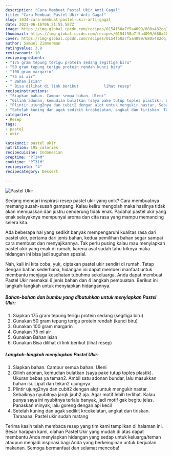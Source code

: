 ```yaml
---
description: "Cara Membuat Pastel Ukir Anti Gagal"
title: "Cara Membuat Pastel Ukir Anti Gagal"
slug: 3034-cara-membuat-pastel-ukir-anti-gagal
date: 2021-06-16T06:21:55.587Z
image: https://img-global.cpcdn.com/recipes/0154f50a7f5a4099/680x482cq70/pastel-ukir-foto-resep-utama.jpg
thumbnail: https://img-global.cpcdn.com/recipes/0154f50a7f5a4099/680x482cq70/pastel-ukir-foto-resep-utama.jpg
cover: https://img-global.cpcdn.com/recipes/0154f50a7f5a4099/680x482cq70/pastel-ukir-foto-resep-utama.jpg
author: Samuel Zimmerman
ratingvalue: 3.9
reviewcount: 10
recipeingredient:
- "175 gram tepung terigu protein sedang segitiga biru"
- "50 gram tepung terigu protein rendah kunci biru"
- "100 gram margarin"
- "75 ml air"
- " Bahan isian"
- " Bisa dilihat di link berikut           lihat resep"
recipeinstructions:
- "Siapkan bahan. Campur semua bahan. Uleni"
- "Gilinh adonan, kemudian bulatkan (saya pake tutup toples plastik). Ukuran bebas ya teman2. Ambil satu adonan bundar, lalu masukkan bahan isi. Lipat dan tekan2 ujungnya"
- "Plintir ujung2nya dan cubit2 dengan alqt untuk mengukir nastar. Sebaiknya nyubitnya jarqk jauh2 aja. Agar motif lebih terlihat. Kalau punya saya ini nyubitnya terlalu banyak, jadi motif gak begitu jelas. Panaskan minyak, lalu goreng dengan api kecil"
- "Setelah kuning dan agak sedikit krcokelatan, angkat dan tiriskan. Taraaaaa. Pastel ukir sudah matang"
categories:
- Resep
tags:
- pastel
- ukir

katakunci: pastel ukir 
nutrition: 195 calories
recipecuisine: Indonesian
preptime: "PT34M"
cooktime: "PT31M"
recipeyield: "4"
recipecategory: Dessert

---
```



![Pastel Ukir](https://img-global.cpcdn.com/recipes/0154f50a7f5a4099/680x482cq70/pastel-ukir-foto-resep-utama.jpg)

Sedang mencari inspirasi resep pastel ukir yang unik? Cara membuatnya memang susah-susah gampang. Kalau keliru mengolah maka hasilnya tidak akan memuaskan dan justru cenderung tidak enak. Padahal pastel ukir yang enak selayaknya mempunyai aroma dan cita rasa yang mampu memancing selera kita.



Ada beberapa hal yang sedikit banyak mempengaruhi kualitas rasa dari pastel ukir, pertama dari jenis bahan, kedua pemilihan bahan segar sampai cara membuat dan menyajikannya. Tak perlu pusing kalau mau menyiapkan pastel ukir yang enak di rumah, karena asal sudah tahu triknya maka hidangan ini bisa jadi suguhan spesial.


Nah, kali ini kita coba, yuk, ciptakan pastel ukir sendiri di rumah. Tetap dengan bahan sederhana, hidangan ini dapat memberi manfaat untuk membantu menjaga kesehatan tubuhmu sekeluarga. Anda dapat membuat Pastel Ukir memakai 6 jenis bahan dan 4 langkah pembuatan. Berikut ini langkah-langkah untuk menyiapkan hidangannya.

<!--inarticleads1-->

##### Bahan-bahan dan bumbu yang dibutuhkan untuk menyiapkan Pastel Ukir:

1. Siapkan 175 gram tepung terigu protein sedang (segitiga biru)
1. Gunakan 50 gram tepung terigu protein rendah (kunci biru)
1. Gunakan 100 gram margarin
1. Gunakan 75 ml air
1. Gunakan  Bahan isian
1. Gunakan  Bisa dilihat di link berikut           (lihat resep)




<!--inarticleads2-->

##### Langkah-langkah menyiapkan Pastel Ukir:

1. Siapkan bahan. Campur semua bahan. Uleni
1. Gilinh adonan, kemudian bulatkan (saya pake tutup toples plastik). Ukuran bebas ya teman2. Ambil satu adonan bundar, lalu masukkan bahan isi. Lipat dan tekan2 ujungnya
1. Plintir ujung2nya dan cubit2 dengan alqt untuk mengukir nastar. Sebaiknya nyubitnya jarqk jauh2 aja. Agar motif lebih terlihat. Kalau punya saya ini nyubitnya terlalu banyak, jadi motif gak begitu jelas. Panaskan minyak, lalu goreng dengan api kecil
1. Setelah kuning dan agak sedikit krcokelatan, angkat dan tiriskan. Taraaaaa. Pastel ukir sudah matang




Terima kasih telah membaca resep yang tim kami tampilkan di halaman ini. Besar harapan kami, olahan Pastel Ukir yang mudah di atas dapat membantu Anda menyiapkan hidangan yang sedap untuk keluarga/teman ataupun menjadi inspirasi bagi Anda yang berkeinginan untuk berjualan makanan. Semoga bermanfaat dan selamat mencoba!
